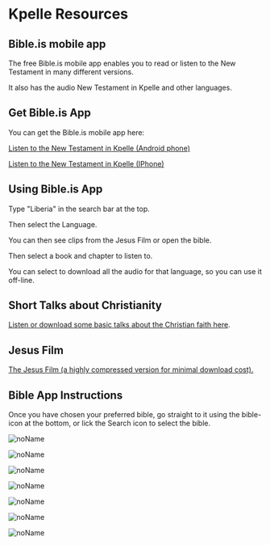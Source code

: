 # Kpelle Resources

## Bible.is mobile app

The free Bible.is mobile app enables you to read or listen to the New Testament in many different versions.

It also has the audio New Testament in Kpelle and other languages.

## Get Bible.is App

You can get the Bible.is mobile app here:

[Listen to the New Testament in Kpelle (Android phone)](https://play.google.com/store/apps/details?id=com.faithcomesbyhearing.android.bibleis)

[Listen to the New Testament in Kpelle (IPhone)](https://apps.apple.com/us/app/bible-audio-video-bibles/id378075859)

## Using Bible.is App

Type "Liberia" in the search bar at the top.

Then select the Language.

You can then see clips from the Jesus Film or open the bible.

Then select a book and chapter to listen to.

You can select to download all the audio for that language, so you can use it off-line.

## Short Talks about Christianity

[Listen or download some basic talks about the Christian faith here](https://od.lk/fl/MTJfMTExMTU3M18).

## Jesus Film

[The Jesus Film (a highly compressed version for minimal download cost).](https://drive.google.com/file/d/1nOAb9jXbzWyVNTauhuB0Yv6ViKw8bU4Y/view?usp=sharing)

## Bible App Instructions

Once you have chosen your preferred bible, go straight to it using the bible-icon at the bottom, or lick the Search icon to select the bible.

![noName](/media/Kpelle-Resources/e28b1e2d8cfdcd0640f6cadfc1dabee9.png)

![noName](/media/Kpelle-Resources/58f778207bedfaeb0e541a2c99e19bd2.png)

![noName](/media/Kpelle-Resources/801adba52d6cc6c89871f8eadaeb04eb.png)

![noName](/media/Kpelle-Resources/39189fec1b0e41adc701dc2cb4f1c950.png)

![noName](/media/Kpelle-Resources/3eb44d9dd8e1902ce8621a309fc2b31e.png)

![noName](/media/Kpelle-Resources/dfd07d1a2a0b46c3a85bb06a80f9648b.png)

![noName](/media/Kpelle-Resources/4a12520b6bc609f006fad94b3446f2d0.png)
